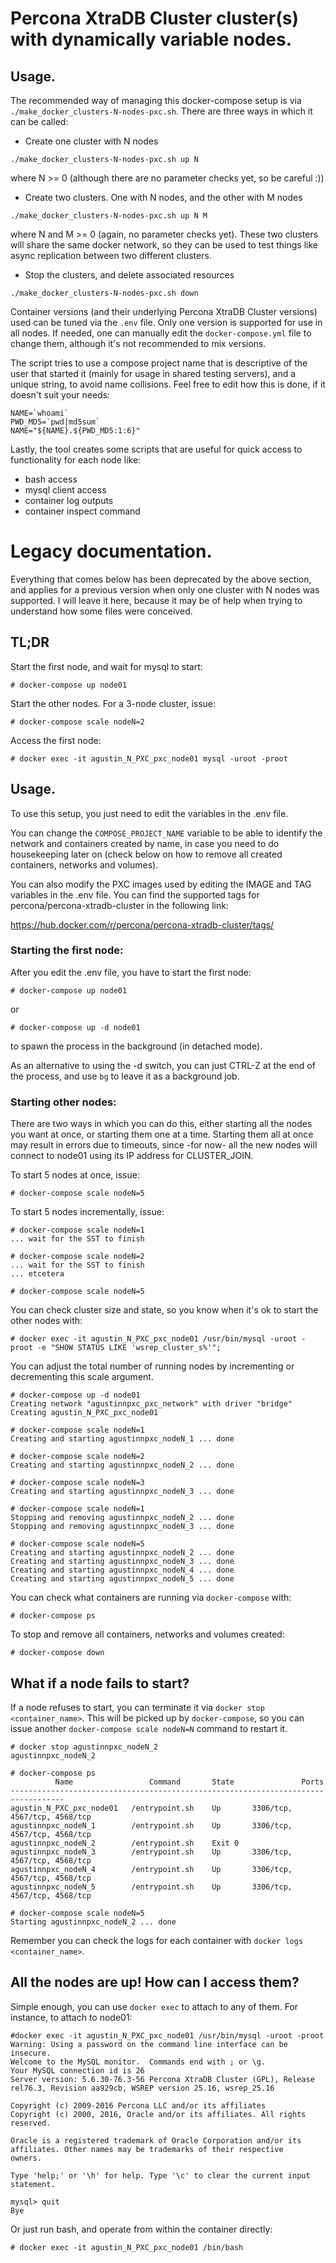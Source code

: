 # Percona XtraDB Cluster cluster(s) with dynamically variable nodes.

## Usage.

The recommended way of managing this docker-compose setup is via `./make_docker_clusters-N-nodes-pxc.sh`. There are three ways in which it can be called:

- Create one cluster with N nodes

```
./make_docker_clusters-N-nodes-pxc.sh up N
```
where N >= 0 (although there are no parameter checks yet, so be careful :))

- Create two clusters. One with N nodes, and the other with M nodes

```
./make_docker_clusters-N-nodes-pxc.sh up N M
```
where N and M >= 0 (again, no parameter checks yet). These two clusters will share the same docker network, so they can be used to test things like async replication between two different clusters.

- Stop the clusters, and delete associated resources

```
./make_docker_clusters-N-nodes-pxc.sh down
```

Container versions (and their underlying Percona XtraDB Cluster versions) used can be tuned via the `.env` file. Only one version is supported for use in all nodes. If needed, one can manually edit the `docker-compose.yml` file to change them, although it's not recommended to mix versions.

The script tries to use a compose project name that is descriptive of the user that started it (mainly for usage in shared testing servers), and a unique string, to avoid name collisions. Feel free to edit how this is done, if it doesn't suit your needs:

```
NAME=`whoami`
PWD_MD5=`pwd|md5sum`
NAME="${NAME}.${PWD_MD5:1:6}"
```

Lastly, the tool creates some scripts that are useful for quick access to functionality for each node like:
- bash access
- mysql client access
- container log outputs
- container inspect command


# Legacy documentation.

Everything that comes below has been deprecated by the above section, and applies for a previous version when only one cluster with N nodes was supported. I will leave it here, because it may be of help when trying to understand how some files were conceived.

## TL;DR

Start the first node, and wait for mysql to start:

```
# docker-compose up node01
```

Start the other nodes. For a 3-node cluster, issue:

```
# docker-compose scale nodeN=2
```

Access the first node:

```
# docker exec -it agustin_N_PXC_pxc_node01 mysql -uroot -proot
```

## Usage.

To use this setup, you just need to edit the variables in the .env file.

You can change the `COMPOSE_PROJECT_NAME` variable to be able to identify the
network and containers created by name, in case you need to do housekeeping
later on (check below on how to remove all created containers, networks
and volumes).

You can also modify the PXC images used by editing the IMAGE and TAG variables in
the .env file. You can find the supported tags for percona/percona-xtradb-cluster
in the following link:

https://hub.docker.com/r/percona/percona-xtradb-cluster/tags/


### Starting the first node:

After you edit the .env file, you have to start the first node:

```
# docker-compose up node01
```

or 

```
# docker-compose up -d node01
```

to spawn the process in the background (in detached mode).

As an alternative to using the -d switch, you can just CTRL-Z at the end of the process,
and use `bg` to leave it as a background job.


### Starting other nodes:

There are two ways in which you can do this, either starting all the nodes you want at once,
or starting them one at a time. Starting them all at once may result in errors due to
timeouts, since -for now- all the new nodes will connect to node01 using its IP address for
CLUSTER_JOIN.

To start 5 nodes at once, issue:

```
# docker-compose scale nodeN=5
```

To start 5 nodes incrementally, issue:

```
# docker-compose scale nodeN=1
... wait for the SST to finish

# docker-compose scale nodeN=2
... wait for the SST to finish
... etcetera

# docker-compose scale nodeN=5
```

You can check cluster size and state, so you know when it's ok to start the other nodes
with:

```
# docker exec -it agustin_N_PXC_pxc_node01 /usr/bin/mysql -uroot -proot -e "SHOW STATUS LIKE 'wsrep_cluster_s%'";
```

You can adjust the total number of running nodes by incrementing or decrementing this scale
argument.

```
# docker-compose up -d node01
Creating network "agustinnpxc_pxc_network" with driver "bridge"
Creating agustin_N_PXC_pxc_node01

# docker-compose scale nodeN=1
Creating and starting agustinnpxc_nodeN_1 ... done

# docker-compose scale nodeN=2
Creating and starting agustinnpxc_nodeN_2 ... done

# docker-compose scale nodeN=3
Creating and starting agustinnpxc_nodeN_3 ... done

# docker-compose scale nodeN=1
Stopping and removing agustinnpxc_nodeN_2 ... done
Stopping and removing agustinnpxc_nodeN_3 ... done

# docker-compose scale nodeN=5
Creating and starting agustinnpxc_nodeN_2 ... done
Creating and starting agustinnpxc_nodeN_3 ... done
Creating and starting agustinnpxc_nodeN_4 ... done
Creating and starting agustinnpxc_nodeN_5 ... done
```

You can check what containers are running via `docker-compose` with:

```
# docker-compose ps
```

To stop and remove all containers, networks and volumes created:

```
# docker-compose down
```


## What if a node fails to start?

If a node refuses to start, you can terminate it via `docker stop <container_name>`. This will be
picked up by `docker-compose`, so you can issue another `docker-compose scale nodeN=N` command to
restart it.

```
# docker stop agustinnpxc_nodeN_2
agustinnpxc_nodeN_2

# docker-compose ps
          Name                 Command       State               Ports             
----------------------------------------------------------------------------------
agustin_N_PXC_pxc_node01   /entrypoint.sh    Up       3306/tcp, 4567/tcp, 4568/tcp 
agustinnpxc_nodeN_1        /entrypoint.sh    Up       3306/tcp, 4567/tcp, 4568/tcp 
agustinnpxc_nodeN_2        /entrypoint.sh    Exit 0                                
agustinnpxc_nodeN_3        /entrypoint.sh    Up       3306/tcp, 4567/tcp, 4568/tcp 
agustinnpxc_nodeN_4        /entrypoint.sh    Up       3306/tcp, 4567/tcp, 4568/tcp 
agustinnpxc_nodeN_5        /entrypoint.sh    Up       3306/tcp, 4567/tcp, 4568/tcp 

# docker-compose scale nodeN=5
Starting agustinnpxc_nodeN_2 ... done
```

Remember you can check the logs for each container with `docker logs <container_name>`.


## All the nodes are up! How can I access them?

Simple enough, you can use `docker exec` to attach to any of them. For instance, to attach to node01:

```
#docker exec -it agustin_N_PXC_pxc_node01 /usr/bin/mysql -uroot -proot
Warning: Using a password on the command line interface can be insecure.
Welcome to the MySQL monitor.  Commands end with ; or \g.
Your MySQL connection id is 26
Server version: 5.6.30-76.3-56 Percona XtraDB Cluster (GPL), Release rel76.3, Revision aa929cb, WSREP version 25.16, wsrep_25.16

Copyright (c) 2009-2016 Percona LLC and/or its affiliates
Copyright (c) 2000, 2016, Oracle and/or its affiliates. All rights reserved.

Oracle is a registered trademark of Oracle Corporation and/or its
affiliates. Other names may be trademarks of their respective
owners.

Type 'help;' or '\h' for help. Type '\c' to clear the current input statement.

mysql> quit                                                                                                                                                                     
Bye
```

Or just run bash, and operate from within the container directly:

```
# docker exec -it agustin_N_PXC_pxc_node01 /bin/bash
```
